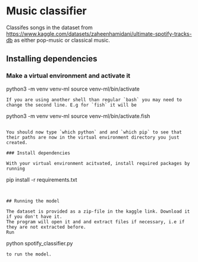 # Music classifier
Classifes songs in the dataset from https://www.kaggle.com/datasets/zaheenhamidani/ultimate-spotify-tracks-db
as either pop-music or classical music.

## Installing dependencies

### Make a virtual environment and activate it

python3 -m venv venv-ml
source venv-ml/bin/activate
```
If you are using another shell than regular `bash` you may need to change the second line. E.g for `fish` it will be 

```
python3 -m venv venv-ml
source venv-ml/bin/activate.fish
```

You should now type `which python` and and `which pip` to see that their paths are now in the virtual environment directory you just created.

### Install dependencies

With your virtual environment acitvated, install required packages by running

```
pip install -r requirements.txt
```


## Running the model

The dataset is provided as a zip-file in the kaggle link. Download it if you don't have it. 
The program will open it and and extract files if necessary, i.e if they are not extracted before.
Run 
```
python spotify_classifier.py
``` 
to run the model.
